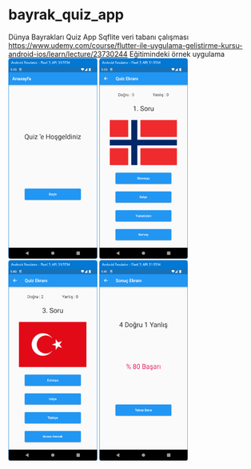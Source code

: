 # bayrak_quiz_app

Dünya Bayrakları Quiz App
Sqflite veri tabanı çalışması
https://www.udemy.com/course/flutter-ile-uygulama-gelistirme-kursu-android-ios/learn/lecture/23730244 Eğitimindeki örnek uygulama<BR>
<img src="https://github.com/VedatBiner/flutter-codes/blob/master/bayrak_quiz_app/screen_shots/img-01.png" height="400em"/>
<img src="https://github.com/VedatBiner/flutter-codes/blob/master/bayrak_quiz_app/screen_shots/img-02.png" height="400em"/>
<img src="https://github.com/VedatBiner/flutter-codes/blob/master/bayrak_quiz_app/screen_shots/img-03.png" height="400em"/>
<img src="https://github.com/VedatBiner/flutter-codes/blob/master/bayrak_quiz_app/screen_shots/img-04.png" height="400em"/>

